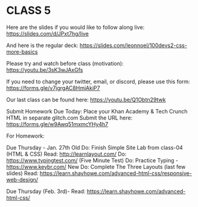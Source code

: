 # CLASS 5

Here are the slides if you would like to follow along live: https://slides.com/d/JPxt7hg/live

And here is the regular deck: https://slides.com/leonnoel/100devs2-css-more-basics

Please try and watch before class (motivation): https://youtu.be/3sK3wJAxGfs

If you need to change your twitter, email, or discord, please use this form: https://forms.gle/v7jgrgAC8HmjAkiP7

Our last class can be found here: https://youtu.be/Q1Obtn29twk

Submit Homework Due Today:
Place your Khan Academy & Tech Crunch HTML in separate glitch.com
Submit the URL here: https://forms.gle/w9Awq51mxmcYHy4h7

For Homework:

Due Thursday - Jan. 27th
Old
Do: Finish Simple Site Lab from class-04 (HTML & CSS)
Read: http://learnlayout.com/
Do: https://www.typingtest.com/ (Five Minute Test)
Do: Practice Typing - https://www.keybr.com/
New
Do: Complete The Three Layouts (last few slides)
Read: https://learn.shayhowe.com/advanced-html-css/responsive-web-design/

Due Thursday (Feb. 3rd)-
Read: https://learn.shayhowe.com/advanced-html-css/
